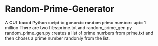 # Random-Prime-Generator
A GUI-based Python script to generate random prime numbers upto 1 million
There are two files:prime.txt and random_prime_gen.py
random_prime_gen.py creates a list of prime numbers from prime.txt and then choses a prime number randomly from the list. 
